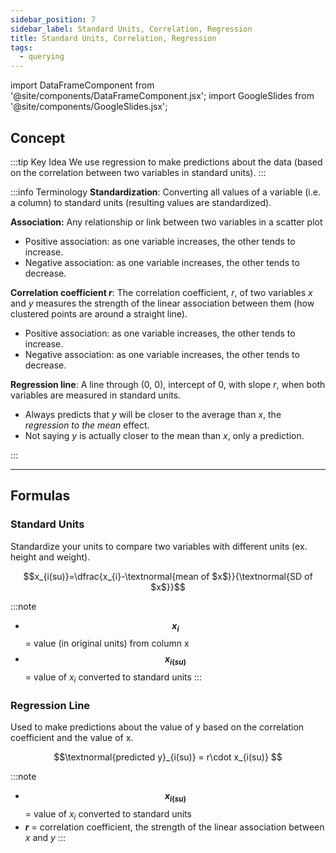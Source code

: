 ```yaml
---
sidebar_position: 7
sidebar_label: Standard Units, Correlation, Regression
title: Standard Units, Correlation, Regression
tags: 
  - querying
---
```


import DataFrameComponent from '@site/components/DataFrameComponent.jsx';
import GoogleSlides from '@site/components/GoogleSlides.jsx';

## Concept

:::tip Key Idea
We use regression to make predictions about the data (based on the correlation between two variables in standard units).
:::

:::info Terminology
**Standardization**: Converting all values of a variable (i.e. a column) to standard units (resulting values are standardized).

**Association:** Any relationship or link between two variables in a scatter plot
- Positive association: as one variable increases, the other tends to increase.
- Negative association: as one variable increases, the other tends to decrease.

**Correlation coefficient $r$**: The correlation coefficient, $r$, of two variables $x$ and $y$ measures the strength of the linear association between them (how clustered points are around a straight line).
- Positive association: as one variable increases, the other tends to increase.
- Negative association: as one variable increases, the other tends to decrease.

**Regression line**: A line through (0, 0), intercept of 0, with slope $r$, when both variables are measured in standard units.
- Always predicts that $y$ will be closer to the average than $x$, the *regression to the mean* effect.
- Not saying $y$ is actually closer to the mean than $x$, only a prediction.

:::

---
## Formulas

### Standard Units
Standardize your units to compare two variables with different units (ex. height and weight).

$$x_{i(su)}=\dfrac{x_{i}-\textnormal{mean of $x$}}{\textnormal{SD of $x$}}$$

:::note
- **$$x_{i}$$** = value (in original units) from column x
- **$$x_{i(su)}$$** = value of $x_{i}$ converted to standard units
:::

### Regression Line
Used to make predictions about the value of y based on the correlation coefficient and the value of x.

$$\textnormal{predicted y}_{i(su)} = r\cdot x_{i(su)} $$

:::note
- **$$x_{i(su)}$$** = value of $x_{i}$ converted to standard units
- **$r$** = correlation coefficient, the strength of the linear association between $x$ and $y$
:::
